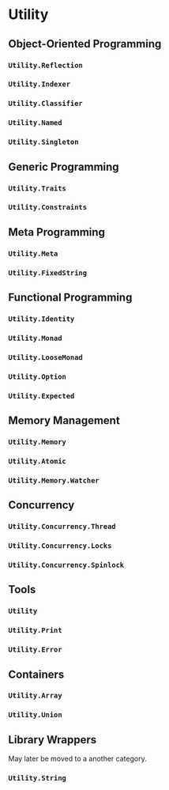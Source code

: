 # Utility

## Object-Oriented Programming

### `Utility.Reflection`

### `Utility.Indexer`

### `Utility.Classifier`

### `Utility.Named`

### `Utility.Singleton`

## Generic Programming

### `Utility.Traits`

### `Utility.Constraints`

## Meta Programming

### `Utility.Meta`

### `Utility.FixedString`

## Functional Programming

### `Utility.Identity`

### `Utility.Monad`

### `Utility.LooseMonad`

### `Utility.Option`

### `Utility.Expected`

## Memory Management

### `Utility.Memory`

### `Utility.Atomic`

### `Utility.Memory.Watcher`

## Concurrency

### `Utility.Concurrency.Thread`

### `Utility.Concurrency.Locks`

### `Utility.Concurrency.Spinlock`

## Tools

### `Utility`

### `Utility.Print`

### `Utility.Error`

## Containers

### `Utility.Array`

### `Utility.Union`

## Library Wrappers
 May later be moved to a another category.

### `Utility.String`


